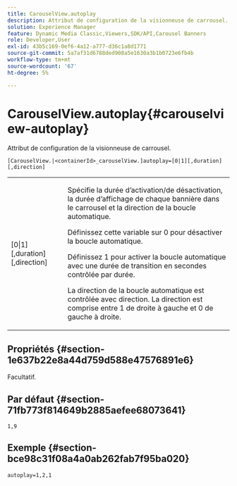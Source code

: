 ```yaml
---
title: CarouselView.autoplay
description: Attribut de configuration de la visionneuse de carrousel.
solution: Experience Manager
feature: Dynamic Media Classic,Viewers,SDK/API,Carousel Banners
role: Developer,User
exl-id: 43b5c169-0ef6-4a12-a777-d36c1a8d1771
source-git-commit: 5a7af31d6788ded908a5e1630a3b1b0723e6fb4b
workflow-type: tm+mt
source-wordcount: '67'
ht-degree: 5%

---
```


# CarouselView.autoplay{#carouselview-autoplay}

Attribut de configuration de la visionneuse de carrousel.

`[CarouselView.|<containerId>_carouselView.]autoplay=[0|1][,duration][,direction]`

<table id="table_441553CD34C94A58A9D7CBF772DEDDB6"> 
 <tbody> 
  <tr> 
   <td colname="col1"> <p> <span class="codeph">[0|1][,duration][,direction]</span> </p> </td> 
   <td colname="col2"> <p> Spécifie la durée d’activation/de désactivation, la durée d’affichage de chaque bannière dans le carrousel et la direction de la boucle automatique. </p> <p>Définissez cette variable sur <span class="codeph"> 0</span> pour désactiver la boucle automatique. </p> <p>Définissez <span class="codeph"> 1</span> pour activer la boucle automatique avec une durée de transition en secondes contrôlée par <span class="codeph"> durée</span>. </p> <p>La direction de la boucle automatique est contrôlée avec <span class="codeph"> direction</span>. La <span class="codeph"> direction</span> est comprise entre <span class="codeph"> 1</span> de droite à gauche et <span class="codeph"> 0</span> de gauche à droite. </p> </td> 
  </tr> 
 </tbody> 
</table>

## Propriétés {#section-1e637b22e8a44d759d588e47576891e6}

Facultatif.

## Par défaut {#section-71fb773f814649b2885aefee68073641}

`1,9`

## Exemple {#section-bce98c31f08a4a0ab262fab7f95ba020}

```
autoplay=1,2,1
```
